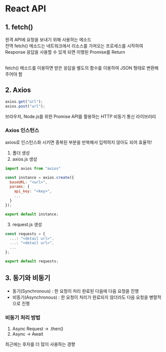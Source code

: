 # React API

## 1. fetch()

원격 API에 요청을 보내기 위해 사용하는 메소드
</br> 전역 fetch() 메소드는 네트워크에서 리소스를 가져오는 프로세스를 시작하여 Response 응답을 사용할 수 있게 되면 이행된 Promise를 Return

</br> fetch() 메소드를 이용하면 받은 응답을 별도의 함수를 이용하여 JSON 형태로 변환해주어야 함

## 2. Axios

```js
axios.get("url");
axios.post("url");
```

브라우저, Node.js를 위한 Promise API를 활용하는 HTTP 비동기 통신 라이브러리

### Axios 인스턴스

axios로 인스턴스화 시키면 중복된 부분을 반복해서 입력하지 않아도 되어 효율적!

1. 폴더 생성
2. axios.js 생성

```js
import axios from "axios"

const instance = axios.create({
  baseURL: "<url>", 
  params: {
    api_key: "<key>",
    ...
  }
});

export default instance;
```

3. request.js 생성

```js
const requests = {
  ...: "<detail url>",
  ...: "<detail url>",
  ...
};

export default requests;
```
## 3. 동기와 비동기

- 동기(Synchronous) : 한 요청이 처리 완료된 다음에 다음 요청을 진행
- 비동기(Asynchronous) : 한 요청이 처리가 완료되지 않더라도 다음 요청을 병렬적으로 진행

### 비동기 처리 방법
1. Async Request -> .then()
2. Async -> Await

최근에는 후자를 더 많이 사용하는 경향